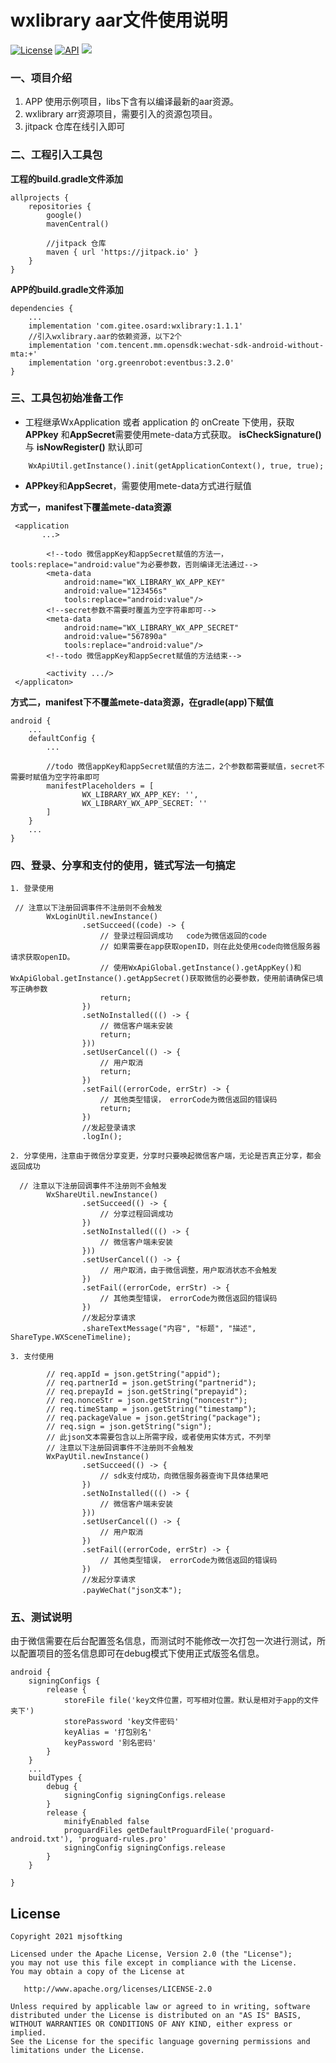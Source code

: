 # wxlibrary aar文件使用说明
[![License](https://img.shields.io/badge/License%20-Apache%202-337ab7.svg)](https://www.apache.org/licenses/LICENSE-2.0)
[![API](https://img.shields.io/badge/API-16%2B-brightgreen.svg?style=flat)](https://android-arsenal.com/api?level=16)
[![](https://jitpack.io/v/com.gitee.osard/wxlibrary.svg)](https://jitpack.io/#com.gitee.osard/wxlibrary)
### 一、项目介绍
1. APP 使用示例项目，libs下含有以编译最新的aar资源。
2. wxlibrary arr资源项目，需要引入的资源包项目。
3. jitpack 仓库在线引入即可

### 二、工程引入工具包
**工程的build.gradle文件添加** 

```
allprojects {
    repositories {
        google()
        mavenCentral()

        //jitpack 仓库
        maven { url 'https://jitpack.io' }
    }
}
```

**APP的build.gradle文件添加** 
```
dependencies {
    ...
    implementation 'com.gitee.osard:wxlibrary:1.1.1'
    //引入wxlibrary.aar的依赖资源，以下2个
    implementation 'com.tencent.mm.opensdk:wechat-sdk-android-without-mta:+'
    implementation 'org.greenrobot:eventbus:3.2.0'
}
```

### 三、工具包初始准备工作
* 工程继承WxApplication 或者 application 的 onCreate 下使用，获取 **APPkey** 和**AppSecret**需要使用mete-data方式获取。
    **isCheckSignature()** 与 **isNowRegister()** 默认即可
```
    WxApiUtil.getInstance().init(getApplicationContext(), true, true);
```
* **APPkey**和**AppSecret**，需要使用mete-data方式进行赋值 

**方式一，manifest下覆盖mete-data资源** 

```
 <application
       ...>

        <!--todo 微信appKey和appSecret赋值的方法一，tools:replace="android:value"为必要参数，否则编译无法通过-->
        <meta-data
            android:name="WX_LIBRARY_WX_APP_KEY"
            android:value="123456s"
            tools:replace="android:value"/>
        <!--secret参数不需要时覆盖为空字符串即可-->
        <meta-data
            android:name="WX_LIBRARY_WX_APP_SECRET"
            android:value="567890a"
            tools:replace="android:value"/>
        <!--todo 微信appKey和appSecret赋值的方法结束-->

        <activity .../>
 </applicaton>
```
**方式二，manifest下不覆盖mete-data资源，在gradle(app)下赋值** 

```
android {
    ...
    defaultConfig {
        ...

        //todo 微信appKey和appSecret赋值的方法二，2个参数都需要赋值，secret不需要时赋值为空字符串即可
        manifestPlaceholders = [
                WX_LIBRARY_WX_APP_KEY: '',
                WX_LIBRARY_WX_APP_SECRET: ''
        ]
    }
    ...
}
```

### 四、登录、分享和支付的使用，链式写法一句搞定
```
1. 登录使用

 // 注意以下注册回调事件不注册则不会触发
        WxLoginUtil.newInstance()
                .setSucceed((code) -> {
                    // 登录过程回调成功   code为微信返回的code
                    // 如果需要在app获取openID，则在此处使用code向微信服务器请求获取openID。
                    // 使用WxApiGlobal.getInstance().getAppKey()和WxApiGlobal.getInstance().getAppSecret()获取微信的必要参数，使用前请确保已填写正确参数
                    return;
                })
                .setNoInstalled((() -> {
                    // 微信客户端未安装
                    return;
                }))
                .setUserCancel(() -> {
                    // 用户取消
                    return;
                })
                .setFail((errorCode, errStr) -> {
                    // 其他类型错误， errorCode为微信返回的错误码
                    return;
                })
                //发起登录请求
                .logIn();
```

```
2. 分享使用，注意由于微信分享变更，分享时只要唤起微信客户端，无论是否真正分享，都会返回成功

  // 注意以下注册回调事件不注册则不会触发
        WxShareUtil.newInstance()
                .setSucceed(() -> {
                    // 分享过程回调成功
                })
                .setNoInstalled((() -> {
                    // 微信客户端未安装
                }))
                .setUserCancel(() -> {
                    // 用户取消，由于微信调整，用户取消状态不会触发
                })
                .setFail((errorCode, errStr) -> {
                    // 其他类型错误， errorCode为微信返回的错误码
                })
                //发起分享请求
                .shareTextMessage("内容", "标题", "描述", ShareType.WXSceneTimeline);
```

```
3. 支付使用

        // req.appId = json.getString("appid");
        // req.partnerId = json.getString("partnerid");
        // req.prepayId = json.getString("prepayid");
        // req.nonceStr = json.getString("noncestr");
        // req.timeStamp = json.getString("timestamp");
        // req.packageValue = json.getString("package");
        // req.sign = json.getString("sign");
        // 此json文本需要包含以上所需字段，或者使用实体方式，不列举
        // 注意以下注册回调事件不注册则不会触发
        WxPayUtil.newInstance()
                .setSucceed(() -> {
                    // sdk支付成功，向微信服务器查询下具体结果吧
                })
                .setNoInstalled((() -> {
                    // 微信客户端未安装
                }))
                .setUserCancel(() -> {
                    // 用户取消
                })
                .setFail((errorCode, errStr) -> {
                    // 其他类型错误， errorCode为微信返回的错误码
                })
                //发起分享请求
                .payWeChat("json文本");
```
### 五、测试说明
由于微信需要在后台配置签名信息，而测试时不能修改一次打包一次进行测试，所以配置项目的签名信息即可在debug模式下使用正式版签名信息。
```
android {
    signingConfigs {
        release {
            storeFile file('key文件位置，可写相对位置。默认是相对于app的文件夹下')
            storePassword 'key文件密码'
            keyAlias = '打包别名'
            keyPassword '别名密码'
        }
    }
    ...
    buildTypes {
        debug {
            signingConfig signingConfigs.release
        }
        release {
            minifyEnabled false
            proguardFiles getDefaultProguardFile('proguard-android.txt'), 'proguard-rules.pro'
            signingConfig signingConfigs.release
        }
    }

}
```

License
-------

    Copyright 2021 mjsoftking

    Licensed under the Apache License, Version 2.0 (the "License");
    you may not use this file except in compliance with the License.
    You may obtain a copy of the License at

       http://www.apache.org/licenses/LICENSE-2.0

    Unless required by applicable law or agreed to in writing, software
    distributed under the License is distributed on an "AS IS" BASIS,
    WITHOUT WARRANTIES OR CONDITIONS OF ANY KIND, either express or implied.
    See the License for the specific language governing permissions and
    limitations under the License.


